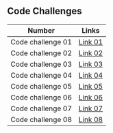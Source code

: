 
## Code Challenges

| Number            | Links                                                  |
|-------------------|--------------------------------------------------------|
|Code challenge 01  | [Link 01](./array-reverse/array_reverse.md)            |
|Code challenge 02  | [Link 02](./array-insert-shift/array-insert-shift.md)  |
|Code challenge 03  | [Link 03](./array-binary-search/array-binary-search.md)|
|Code challenge 04  | [Link 04](./)
|Code challenge 05  | [Link 05](./linked_list/md_files/linked_list.md)|
|Code challenge 06  | [Link 06](./linked_list/md_files/linked_list_CC06.md)|
|Code challenge 07  | [Link 07](./linked_list/md_files/linked_list_CC07.md)|
|Code challenge 08  | [Link 08](./linked_list/md_files/linked_list_CC08.md)|
